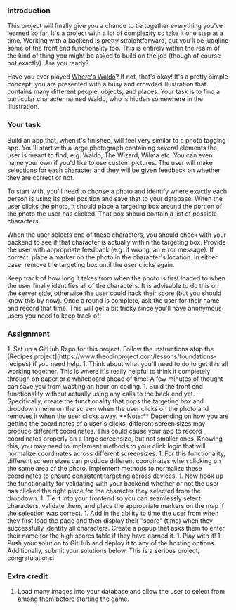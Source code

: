 ### Introduction

This project will finally give you a chance to tie together everything you've learned so far. It's a project with a lot of complexity so take it one step at a time. Working with a backend is pretty straightforward, but you'll be juggling some of the front end functionality too. This is entirely within the realm of the kind of thing you might be asked to build on the job (though of course not exactly). Are you ready?

Have you ever played [Where's Waldo](http://en.wikipedia.org/wiki/Where's_Wally%3F)? If not, that's okay! It's a pretty simple concept: you are presented with a busy and crowded illustration that contains many different people, objects, and places. Your task is to find a particular character named Waldo, who is hidden somewhere in the illustration.

### Your task

Build an app that, when it's finished, will feel very similar to a photo tagging app. You'll start with a large photograph containing several elements the user is meant to find, e.g. Waldo, The Wizard, Wilma etc. You can even name your own if you'd like to use custom pictures. The user will make selections for each character and they will be given feedback on whether they are correct or not.

To start with, you'll need to choose a photo and identify where exactly each person is using its pixel position and save that to your database. When the user clicks the photo, it should place a targeting box around the portion of the photo the user has clicked. That box should contain a list of possible characters.

When the user selects one of these characters, you should check with your backend to see if that character is actually within the targeting box. Provide the user with appropriate feedback (e.g. if wrong, an error message). If correct, place a marker on the photo in the character's location. In either case, remove the targeting box until the user clicks again.

Keep track of how long it takes from when the photo is first loaded to when the user finally identifies all of the characters. It is advisable to do this on the server side, otherwise the user could hack their score (but you should know this by now). Once a round is complete, ask the user for their name and record that time. This will get a bit tricky since you'll have anonymous users you need to keep track of!

### Assignment

<div class="lesson-content__panel" markdown="1">
1. Set up a GitHub Repo for this project. Follow the instructions atop the [Recipes project](https://www.theodinproject.com/lessons/foundations-recipes) if you need help.
1. Think about what you'll need to do to get this all working together. This is where it's really helpful to think it completely through on paper or a whiteboard ahead of time! A few minutes of thought can save you from wasting an hour on coding.
1. Build the front end functionality without actually using any calls to the back end yet. Specifically, create the functionality that pops the targeting box and dropdown menu on the screen when the user clicks on the photo and removes it when the user clicks away.
**Note:** Depending on how you are getting the coordinates of a user's clicks, different screen sizes may produce different coordinates. This could cause your app to record coordinates properly on a large screensize, but not smaller ones. Knowing this, you may need to implement methods to your click logic that will normalize coordinates across different screensizes.
1. For this functionality, different screen sizes can produce different coordinates when clicking on the same area of the photo. Implement methods to normalize these coordinates to ensure consistent targeting across devices.
1. Now hook up the functionality for validating with your backend whether or not the user has clicked the right place for the character they selected from the dropdown.
1. Tie it into your frontend so you can seamlessly select characters, validate them, and place the appropriate markers on the map if the selection was correct.
1. Add in the ability to time the user from when they first load the page and then display their "score" (time) when they successfully identify all characters. Create a popup that asks them to enter their name for the high scores table if they have earned it.
1. Play with it!
1. Push your solution to GitHub and deploy it to any of the hosting options. Additionally, submit your solutions below. This is a serious project, congratulations!

</div>

### Extra credit

1. Load many images into your database and allow the user to select from among them before starting the game.
